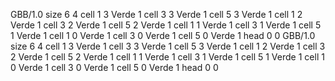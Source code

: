 <gs-board without-header> GBB/1.0
size 6 4
cell 1 3 Verde 1 
cell 3 3 Verde 1 
cell 5 3 Verde 1 
cell 1 2 Verde 1 
cell 3 2 Verde 1 
cell 5 2 Verde 1 
cell 1 1 Verde 1 
cell 3 1 Verde 1 
cell 5 1 Verde 1 
cell 1 0 Verde 1 
cell 3 0 Verde 1 
cell 5 0 Verde 1 
head 0 0
 </gs-board>
<gs-board without-header> GBB/1.0
size 6 4
cell 1 3 Verde 1 
cell 3 3 Verde 1 
cell 5 3 Verde 1 
cell 1 2 Verde 1 
cell 3 2 Verde 1 
cell 5 2 Verde 1 
cell 1 1 Verde 1 
cell 3 1 Verde 1 
cell 5 1 Verde 1 
cell 1 0 Verde 1 
cell 3 0 Verde 1 
cell 5 0 Verde 1 
head 0 0 </gs-board>